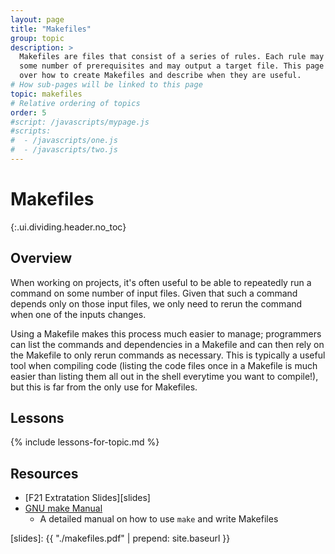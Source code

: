 ```yaml
---
layout: page
title: "Makefiles"
group: topic
description: >
  Makefiles are files that consist of a series of rules. Each rule may depend on
  some number of prerequisites and may output a target file. This page will go
  over how to create Makefiles and describe when they are useful.
# How sub-pages will be linked to this page
topic: makefiles
# Relative ordering of topics
order: 5
#script: /javascripts/mypage.js
#scripts:
#  - /javascripts/one.js
#  - /javascripts/two.js
---
```



# Makefiles
{:.ui.dividing.header.no_toc}

## Overview

When working on projects, it's often useful to be able to repeatedly run a
command on some number of input files. Given that such a command depends only
on those input files, we only need to rerun the command when one of the inputs
changes.

Using a Makefile makes this process much easier to manage; programmers can list
the commands and dependencies in a Makefile and can then rely on the Makefile
to only rerun commands as necessary. This is typically a useful tool when
compiling code (listing the code files once in a Makefile is much easier than
listing them all out in the shell everytime you want to compile!), but this is
far from the only use for Makefiles.

## Lessons

{% include lessons-for-topic.md %}

## Resources

- [F21 Extratation Slides][slides]
- [GNU make Manual][makemanual]
  - A detailed manual on how to use `make` and write Makefiles

[makemanual]: https://www.gnu.org/software/make/manual/make.html 
[slides]:  {{ "./makefiles.pdf"  | prepend: site.baseurl }}